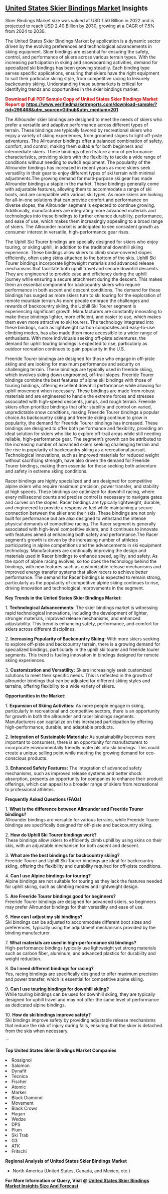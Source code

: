 <h2><a href="https://www.verifiedmarketreports.com/download-sample/?rid=296468&amp;utm_source=Github&amp;utm_medium=201" target="_blank">United States Skier Bindings Market</a> Insights</h2><p>Skier Bindings Market size was valued at USD 1.50 Billion in 2022 and is projected to reach USD 2.40 Billion by 2030, growing at a CAGR of 7.5% from 2024 to 2030.</p><p><p>The United States Skier Bindings Market by application is a dynamic sector driven by the evolving preferences and technological advancements in skiing equipment. Skier bindings are essential for ensuring the safety, control, and performance of skiers across various terrain types. With the increasing participation in skiing and snowboarding activities, demand for specialized ski bindings has been growing steadily. Each binding type serves specific applications, ensuring that skiers have the right equipment to suit their particular skiing style, from competitive racing to leisurely backcountry skiing. Understanding these submarkets is critical for identifying trends and opportunities in the skier bindings market.</p><p><strong><p><span class=""><span style="color: #ff0000;"><strong>Download Full PDF Sample Copy of United States Skier Bindings Market Report</strong> @ </span><a href="https://www.verifiedmarketreports.com/download-sample/?rid=296468&amp;utm_source=Github&amp;utm_medium=201" target="_blank">https://www.verifiedmarketreports.com/download-sample/?rid=296468&amp;utm_source=Github&amp;utm_medium=201</a></span></p></strong></p><p>The Allrounder skier bindings are designed to meet the needs of skiers who prefer a versatile and adaptive performance across different types of terrain. These bindings are typically favored by recreational skiers who enjoy a variety of skiing experiences, from groomed slopes to light off-piste adventures. The Allrounder bindings offer a balanced combination of safety, comfort, and control, making them suitable for both beginners and intermediate skiers. These bindings often feature a mix of performance characteristics, providing skiers with the flexibility to tackle a wide range of conditions without needing to switch equipment. The popularity of the Allrounder bindings has increased in recent years as more skiers seek versatility in their gear to enjoy different types of ski terrain with minimal adjustments.The growing demand for multi-purpose ski gear has made Allrounder bindings a staple in the market. These bindings generally come with adjustable features, allowing them to accommodate a range of ski boots, and are compatible with various ski types. As more skiers are looking for all-in-one solutions that can provide comfort and performance on diverse slopes, the Allrounder segment is expected to continue growing. Additionally, manufacturers are integrating more advanced materials and technologies into these bindings to further enhance durability, performance, and ease of use, which makes them increasingly appealing to a broad range of skiers. The Allrounder market is anticipated to see consistent growth as consumer interest in versatile, high-performance gear rises.</p><p>The Uphill Ski Tourer bindings are specially designed for skiers who enjoy touring, or skiing uphill, in addition to the traditional downhill skiing experience. These bindings allow skiers to climb snow-covered slopes efficiently, often using skins attached to the bottom of the skis. Uphill Ski Tourer bindings incorporate lightweight materials and advanced release mechanisms that facilitate both uphill travel and secure downhill descents. They are engineered to provide ease and efficiency during the uphill journey while ensuring a secure attachment during the descent. This makes them an essential component for backcountry skiers who require performance in both ascent and descent conditions. The demand for these bindings has surged as more skiers turn to ski touring for the exploration of remote mountain terrain.As more people embrace the challenges and rewards of backcountry skiing, the Uphill Ski Tourer segment is experiencing significant growth. Manufacturers are constantly innovating to make these bindings lighter, more efficient, and easier to use, which makes them even more attractive to ski tourers. The technology integrated into these bindings, such as lightweight carbon composites and easy-to-use climbing modes, has also made them more accessible to a wider range of enthusiasts. With more individuals seeking off-piste adventures, the demand for uphill touring bindings is expected to rise, particularly as outdoor recreation continues to gain popularity in the U.S.</p><p>Freeride Tourer bindings are designed for those who engage in off-piste skiing and are looking for maximum performance and security on challenging terrain. These bindings are typically used in freeride skiing, which involves skiing down ungroomed, off-trail slopes. Freeride Tourer bindings combine the best features of alpine ski bindings with those of touring bindings, offering excellent downhill performance while allowing for uphill movement when necessary. These bindings are made from robust materials and are engineered to handle the extreme forces and stresses associated with high-speed descents, jumps, and rough terrain. Freeride skiers often prioritize bindings that offer stability and control on varied, unpredictable snow conditions, making Freeride Tourer bindings a popular choice.As backcountry skiing and freeride skiing continue to grow in popularity, the demand for Freeride Tourer bindings has increased. These bindings are designed to offer both performance and flexibility, providing an ideal solution for skiers who like to explore off-trail areas while still needing reliable, high-performance gear. The segment’s growth can be attributed to the increasing number of advanced skiers seeking challenging terrain and the rise in popularity of backcountry skiing as a recreational pursuit. Technological innovations, such as improved materials for reduced weight without sacrificing strength, have also driven the demand for Freeride Tourer bindings, making them essential for those seeking both adventure and safety in extreme skiing conditions.</p><p>Racer bindings are highly specialized and are designed for competitive alpine skiers who require maximum precision, power transfer, and stability at high speeds. These bindings are optimized for downhill racing, where every millisecond counts and precise control is necessary to navigate gates and curves on the slopes. Racer bindings are typically lightweight, durable, and engineered to provide a responsive feel while maintaining a secure connection between the skier and their skis. These bindings are not only built for performance but are also designed to withstand the intense physical demands of competitive racing. The Racer segment is generally associated with high-level competitive skiers, and it continues to innovate with features aimed at enhancing both safety and performance.The Racer segment’s growth is driven by the increasing number of athletes participating in alpine competitions and the advancements in ski equipment technology. Manufacturers are continually improving the design and materials used in Racer bindings to enhance speed, agility, and safety. As the sport of alpine racing evolves, so too does the technology behind the bindings, with new features such as customizable release mechanisms and improved energy transfer systems that allow racers to achieve better performance. The demand for Racer bindings is expected to remain strong, particularly as the popularity of competitive alpine skiing continues to rise, driving innovation and technological improvements in the segment.</p><p><strong>Key Trends in the United States Skier Bindings Market:</strong></p><p>1. <strong>Technological Advancements:</strong> The skier bindings market is witnessing rapid technological innovations, including the development of lighter, stronger materials, improved release mechanisms, and enhanced adjustability. This trend is enhancing safety, performance, and comfort for skiers across different disciplines.</p><p>2. <strong>Increasing Popularity of Backcountry Skiing:</strong> With more skiers seeking to explore off-piste and backcountry terrain, there is a growing demand for specialized bindings, particularly in the uphill ski tourer and freeride tourer segments. This trend is fueling innovation in bindings designed for remote skiing experiences.</p><p>3. <strong>Customization and Versatility:</strong> Skiers increasingly seek customized solutions to meet their specific needs. This is reflected in the growth of allrounder bindings that can be adjusted for different skiing styles and terrains, offering flexibility to a wide variety of skiers.</p><p><strong>Opportunities in the Market:</strong></p><p>1. <strong>Expansion of Skiing Activities:</strong> As more people engage in skiing, particularly in recreational and competitive sectors, there is an opportunity for growth in both the allrounder and racer bindings segments. Manufacturers can capitalize on this increased participation by offering high-performance, durable, and adaptable products.</p><p>2. <strong>Integration of Sustainable Materials:</strong> As sustainability becomes more important to consumers, there is an opportunity for manufacturers to incorporate environmentally friendly materials into ski bindings. This could create a unique selling point while meeting the growing demand for eco-conscious products.</p><p>3. <strong>Enhanced Safety Features:</strong> The integration of advanced safety mechanisms, such as improved release systems and better shock absorption, presents an opportunity for companies to enhance their product offerings, which can appeal to a broader range of skiers from recreational to professional athletes.</p><p><strong>Frequently Asked Questions (FAQs)</strong></p><p>1. <strong>What is the difference between Allrounder and Freeride Tourer bindings?</strong><br> Allrounder bindings are versatile for various terrains, while Freeride Tourer bindings are specifically designed for off-piste and backcountry skiing.</p><p>2. <strong>How do Uphill Ski Tourer bindings work?</strong><br> These bindings allow skiers to efficiently climb uphill by using skins on their skis, with an adjustable mechanism for both ascent and descent.</p><p>3. <strong>What are the best bindings for backcountry skiing?</strong><br> Freeride Tourer and Uphill Ski Tourer bindings are ideal for backcountry skiing, offering the flexibility and durability required for off-piste conditions.</p><p>4. <strong>Can I use Alpine bindings for touring?</strong><br> Alpine bindings are not suitable for touring as they lack the features needed for uphill skiing, such as climbing modes and lightweight design.</p><p>5. <strong>Are Freeride Tourer bindings good for beginners?</strong><br> Freeride Tourer bindings are designed for advanced skiers, so beginners may prefer Allrounder bindings for their versatility and ease of use.</p><p>6. <strong>How can I adjust my ski bindings?</strong><br> Ski bindings can be adjusted to accommodate different boot sizes and preferences, typically using the adjustment mechanisms provided by the binding manufacturer.</p><p>7. <strong>What materials are used in high-performance ski bindings?</strong><br> High-performance bindings typically use lightweight yet strong materials such as carbon fiber, aluminum, and advanced plastics for durability and weight reduction.</p><p>8. <strong>Do I need different bindings for racing?</strong><br> Yes, racing bindings are specifically designed to offer maximum precision and power transfer, which is essential for competitive alpine skiing.</p><p>9. <strong>Can I use touring bindings for downhill skiing?</strong><br> While touring bindings can be used for downhill skiing, they are typically designed for uphill travel and may not offer the same level of performance as dedicated alpine bindings.</p><p>10. <strong>How do ski bindings improve safety?</strong><br> Ski bindings improve safety by providing adjustable release mechanisms that reduce the risk of injury during falls, ensuring that the skier is detached from the skis when necessary.</p>```</p><p><strong>Top United States Skier Bindings Market Companies</strong></p><div data-test-id=""><p><li>Rossignol</li><li> Salomon</li><li> Dynafit</li><li> Tecnica</li><li> Fischer</li><li> Atomic</li><li> Marker</li><li> Black Diamond</li><li> Movement</li><li> Black Crows</li><li> Hagan</li><li> Wedze</li><li> DPS</li><li> Plum</li><li> Ski Trab</li><li> G3</li><li> ATK</li><li> Fritschi</li></p><div><strong>Regional Analysis of&nbsp;United States Skier Bindings Market</strong></div><ul><li dir="ltr"><p dir="ltr">North America&nbsp;(United States, Canada, and Mexico, etc.)</p></li></ul><p><strong>For More Information or Query, Visit @&nbsp;</strong><strong><a href="https://www.verifiedmarketreports.com/product/skier-bindings-market/?utm_source=Github&amp;utm_medium=201" target="_blank">United States Skier Bindings Market Insights Size And Forecast</a></strong></p></div>
